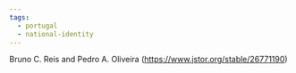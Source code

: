 ```yaml
---
tags:
  - portugal
  - national-identity
---
```

Bruno C. Reis and Pedro A. Oliveira (https://www.jstor.org/stable/26771190)